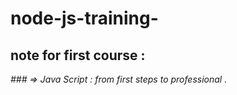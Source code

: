 # node-js-training-
## note for first course :
 *### => Java Script : from first steps to professional .*
